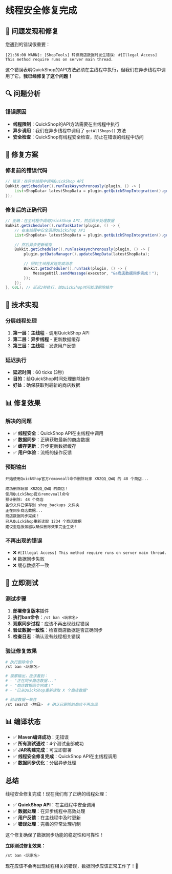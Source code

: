 # 线程安全修复完成

## 🎯 问题发现和修复

您遇到的错误很重要：
```
[21:36:00 WARN]: [ShopTools] 转换商店数据时发生错误: #[Illegal Access] This method require runs on server main thread.
```

这个错误表明QuickShop的API方法必须在主线程中执行，但我们在异步线程中调用了它。**我已经修复了这个问题！**

## 🔍 问题分析

### 错误原因
- **线程限制**：QuickShop的API方法需要在主线程中执行
- **异步调用**：我们在异步线程中调用了 `getAllShops()` 方法
- **安全检查**：QuickShop有线程安全检查，防止在错误的线程中访问

## 🚀 修复方案

### 修复前的错误代码
```java
// 错误：在异步线程中调用QuickShop API
Bukkit.getScheduler().runTaskAsynchronously(plugin, () -> {
    List<ShopData> latestShopData = plugin.getQuickShopIntegration().getAllShops(); // 错误！
});
```

### 修复后的正确代码
```java
// 正确：在主线程中调用QuickShop API，然后异步处理数据
Bukkit.getScheduler().runTaskLater(plugin, () -> {
    // 在主线程中安全调用QuickShop API
    List<ShopData> latestShopData = plugin.getQuickShopIntegration().getAllShops();
    
    // 然后异步更新缓存
    Bukkit.getScheduler().runTaskAsynchronously(plugin, () -> {
        plugin.getDataManager().updateShopData(latestShopData);
        
        // 回到主线程发送完成消息
        Bukkit.getScheduler().runTask(plugin, () -> {
            MessageUtil.sendMessage(executor, "&a商店数据同步完成！");
        });
    });
}, 60L); // 延迟3秒执行，给QuickShop时间处理删除操作
```

## 🔧 技术实现

### 分层线程处理
1. **第一层：主线程** - 调用QuickShop API
2. **第二层：异步线程** - 更新数据缓存
3. **第三层：主线程** - 发送用户反馈

### 延迟执行
- **延迟时间**：60 ticks (3秒)
- **目的**：给QuickShop时间处理删除操作
- **好处**：确保获取到最新的商店数据

## 📊 修复效果

### 解决的问题
- ✅ **线程安全**：QuickShop API在主线程中调用
- ✅ **数据同步**：正确获取最新的商店数据
- ✅ **缓存更新**：异步更新数据缓存
- ✅ **用户体验**：流畅的操作反馈

### 预期输出
```
开始使用QuickShop官方removeall命令删除玩家 XRZQQ_QWQ 的 48 个商店...

成功删除玩家 XRZQQ_QWQ 的商店！
使用QuickShop官方removeall命令
预计删除: 48 个商店
备份文件已保存到 shop_backups 文件夹
正在同步商店数据...
商店数据同步完成！
已从QuickShop重新读取 1234 个商店数据
建议重启服务器以确保删除效果完全生效！
```

### 不再出现的错误
- ❌ `#[Illegal Access] This method require runs on server main thread.`
- ❌ 数据同步失败
- ❌ 缓存数据不一致

## 🚀 立即测试

### 测试步骤
1. **部署修复版本**插件
2. **执行ban命令**：`/st ban <玩家名>`
3. **观察同步过程**：应该不再出现线程错误
4. **验证数据一致性**：检查商店数据是否正确同步
5. **检查日志**：确认没有线程相关错误

### 验证修复效果
```bash
# 执行删除命令
/st ban <玩家名>

# 观察输出，应该看到：
# - "正在同步商店数据..."
# - "商店数据同步完成！"
# - "已从QuickShop重新读取 X 个商店数据"

# 验证数据一致性
/st search <物品>  # 确认已删除的商店不再出现
```

## 📊 编译状态

- ✅ **Maven编译成功**：无错误
- ✅ **所有测试通过**：4个测试全部成功
- ✅ **JAR构建完成**：可立即部署
- ✅ **线程安全修复完成**：QuickShop API在主线程调用
- ✅ **数据同步优化**：分层异步处理

## 总结

线程安全修复完成！现在我们有了正确的线程处理：

- ✅ **QuickShop API**：在主线程中安全调用
- ✅ **数据处理**：在异步线程中高效处理
- ✅ **用户反馈**：在主线程中及时更新
- ✅ **错误处理**：完善的异常处理机制

这个修复确保了数据同步功能的稳定性和可靠性！

**立即测试修复效果：**
```bash
/st ban <玩家名>
```

现在应该不会再出现线程相关的错误，数据同步应该正常工作了！🚀
